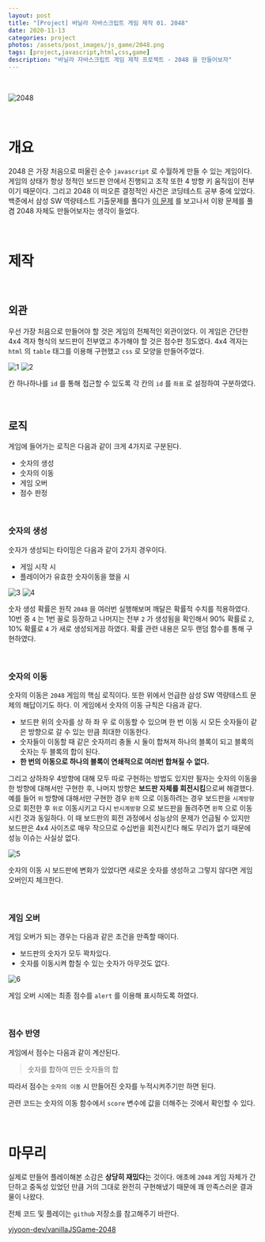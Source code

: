 ```yaml
---
layout: post
title: "[Project] 바닐라 자바스크립트 게임 제작 01. 2048"
date: 2020-11-13
categories: project
photos: /assets/post_images/js_game/2048.png
tags: [project,javascript,html,css,game]
description: "바닐라 자바스크립트 게임 제작 프로젝트 - 2048 을 만들어보자"
---
```


<br>

![2048](/assets/post_images/js_game/ex_2048.png)

<br>

# 개요

2048 은 가장 처음으로 떠올린 순수 `javascript` 로 수월하게 만들 수 있는 게임이다. 게임의 상태가 항상 정적인 보드판 안에서 진행되고 조작 또한 4 방향 키 움직임이 전부이기 때문이다. 그리고 2048 이 떠오른 결정적인 사건은 코딩테스트 공부 중에 있었다. 백준에서 삼성 SW 역량테스트 기출문제를 풀다가 [이 문제](https://yjyoon-dev.github.io/boj/2020/10/20/boj-12100/) 를 보고나서 이왕 문제를 풀 겸 2048 자체도 만들어보자는 생각이 들었다.

<br>

# 제작

<br>

## 외관

우선 가장 처음으로 만들어야 할 것은 게임의 전체적인 외관이었다. 이 게임은 간단한 4x4 격자 형식의 보드판이 전부였고 추가해야 할 것은 점수판 정도였다. 4x4 격자는 `html` 의 `table` 태그를 이용해 구현했고 `css` 로 모양을 만들어주었다.

![1](/assets/post_images/js_game/2048_1.png)
![2](/assets/post_images/js_game/2048_2.png)

칸 하나하나를 `id` 를 통해 접근할 수 있도록 각 칸의 `id` 를 `좌표` 로 설정하여 구분하였다.

<br>

## 로직

게임에 들어가는 로직은 다음과 같이 크게 4가지로 구분된다.

- 숫자의 생성
- 숫자의 이동
- 게임 오버
- 점수 판정

<br>

### 숫자의 생성

숫자가 생성되는 타이밍은 다음과 같이 2가지 경우이다.

- 게임 시작 시
- 플레이어가 유효한 숫자이동을 했을 시

![3](/assets/post_images/js_game/2048_3.png)
![4](/assets/post_images/js_game/2048_4.png)


숫자 생성 확률은 원작 `2048` 을 여러번 실행해보며 깨달은 확률적 수치를 적용하였다.
10번 중 `4` 는 1번 꼴로 등장하고 나머지는 전부 `2` 가 생성됨을 확인해서 90% 확률로 `2`, 10% 확률로 `4` 가 새로 생성되게끔 하였다. 확률 관련 내용은 모두 랜덤 함수를 통해 구현하였다.

<br>

### 숫자의 이동

숫자의 이동은 `2048` 게임의 핵심 로직이다. 또한 위에서 언급한 삼성 SW 역량테스트 문제의 해답이기도 하다. 이 게임에서 숫자의 이동 규칙은 다음과 같다.

- 보드판 위의 숫자를 상 하 좌 우 로 이동할 수 있으며 한 번 이동 시 모든 숫자들이 같은 방향으로 갈 수 있는 만큼 최대한 이동한다.
- 숫자들이 이동할 때 같은 숫자끼리 충돌 시 둘이 합쳐져 하나의 블록이 되고 블록의 숫자는 두 블록의 합이 된다.
- **한 번의 이동으로 하나의 블록이 연쇄적으로 여러번 합쳐질 수 없다.**

그리고 상하좌우 4방향에 대해 모두 따로 구현하는 방법도 있지만 필자는 숫자의 이동을 한 방향에 대해서만 구현한 후, 나머지 방향은 **보드판 자체를 회전시킴**으로써 해결했다. 예를 들어 `위` 방향에 대해서만 구현한 경우 `왼쪽` 으로 이동하려는 경우 보드판을 `시계방향` 으로 회전한 후 `위로` 이동시키고 다시 `반시계방향` 으로 보드판을 돌려주면 `왼쪽` 으로 이동시킨 것과 동일하다. 이 때 보드판의 회전 과정에서 성능상의 문제가 언급될 수 있지만 보드판은 4x4 사이즈로 매우 작으므로 수십번을 회전시킨다 해도 무리가 없기 때문에 성능 이슈는 사실상 없다.

![5](/assets/post_images/js_game/2048_5.png)

숫자의 이동 시 보드판에 변화가 있었다면 새로운 숫자를 생성하고 그렇지 않다면 게임 오버인지 체크한다.

<br>

### 게임 오버

게임 오버가 되는 경우는 다음과 같은 조건을 만족할 때이다.

- 보드판의 숫자가 모두 꽉차있다.
- 숫자를 이동시켜 합칠 수 있는 숫자가 아무것도 없다.

![6](/assets/post_images/js_game/2048_6.png)

게임 오버 시에는 최종 점수를 `alert` 를 이용해 표시하도록 하였다.

<br>

### 점수 반영

게임에서 점수는 다음과 같이 계산된다.

> 숫자를 합하여 만든 숫자들의 합

따라서 점수는 `숫자의 이동` 시 만들어진 숫자를 누적시켜주기만 하면 된다.

관련 코드는 숫자의 이동 함수에서 `score` 변수에 값을 더해주는 것에서 확인할 수 있다.

<br>

# 마무리

실제로 만들어 플레이해본 소감은 **상당히 재밌다**는 것이다. 애초에 `2048` 게임 자체가 간단하고 중독성 있었던 만큼 거의 그대로 완전히 구현해냈기 때문에 꽤 만족스러운 결과물이 나왔다.

전체 코드 및 플레이는 `github` 저장소를 참고해주기 바란다.

[yjyoon-dev/vanillaJSGame-2048](https://github.com/yjyoon-dev/vanilla-javascript-game/tree/master/2048)

